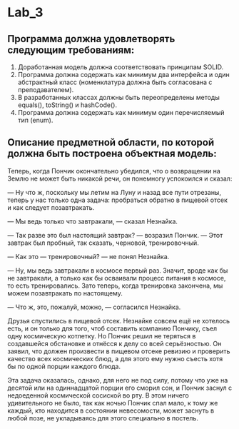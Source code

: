 # Lab_3
## Программа должна удовлетворять следующим требованиям:

1. Доработанная модель должна соответствовать принципам SOLID.
2. Программа должна содержать как минимум два интерфейса и один абстрактный класс (номенклатура должна быть согласована с преподавателем).
3. В разработанных классах должны быть переопределены методы equals(), toString() и hashCode().
4. Программа должна содержать как минимум один перечисляемый тип (enum).
## Описание предметной области, по которой должна быть построена объектная модель:
Теперь, когда Пончик окончательно убедился, что о возвращении на Землю не может быть никакой речи, он понемногу успокоился и сказал:

— Ну что ж, поскольку мы летим на Луну и назад все пути отрезаны, теперь у нас только одна задача: пробраться обратно в пищевой отсек и как следует позавтракать.

— Мы ведь только что завтракали, — сказал Незнайка.

— Так разве это был настоящий завтрак? — возразил Пончик. — Этот завтрак был пробный, так сказать, черновой, тренировочный.

— Как это — тренировочный? — не понял Незнайка.

— Ну, мы ведь завтракали в космосе первый раз. Значит, вроде как бы не завтракали, а только как бы осваивали процесс питания в космосе, то есть тренировались. Зато теперь, когда тренировка закончена, мы можем позавтракать по настоящему.

— Что ж, это, пожалуй, можно, — согласился Незнайка.

Друзья спустились в пищевой отсек. Незнайке совсем ещё не хотелось есть, и он только для того, чтоб составить компанию Пончику, съел одну космическую котлетку. Но Пончик решил не теряться в создавшейся обстановке и отнёсся к делу со всей серьёзностью. Он заявил, что должен произвести в пищевом отсеке ревизию и проверить качество всех космических блюд, а для этого ему нужно съесть хотя бы по одной порции каждого блюда.

Эта задача оказалась, однако, для него не под силу, потому что уже на десятой или на одиннадцатой порции его сморил сон, и Пончик заснул с недоеденной космической сосиской во рту. В этом ничего удивительного не было, так как ночью Пончик спал мало, к тому же каждый, кто находится в состоянии невесомости, может заснуть в любой позе, не укладываясь для этого специально в постель.

